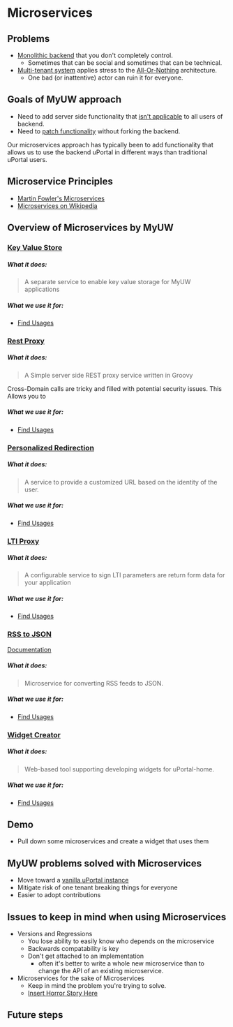 # Microservices

## Problems
* [Monolithic backend][TODO] that you don't completely control.
  * Sometimes that can be social and sometimes that can be technical.
* [Multi-tenant system][TODO] applies stress to the [All-Or-Nothing][TODO] architecture.
  * One bad (or inattentive) actor can ruin it for everyone.

## Goals of MyUW approach
* Need to add server side functionality that [isn't applicable][TODO] to all users of backend.
* Need to [patch functionality][TODO] without forking the backend.

Our microservices approach has typically been to add functionality that allows us
to use the backend uPortal in different ways than traditional uPortal users.

## Microservice Principles
* [Martin Fowler's Microservices]
* [Microservices on Wikipedia]

## Overview of Microservices by MyUW

### [Key Value Store]
##### What it does:
> A separate service to enable key value storage for MyUW applications

##### What we use it for:
* [Find Usages][TODO]

### [Rest Proxy]
##### What it does:
> A Simple server side REST proxy service written in Groovy

Cross-Domain calls are tricky and filled with potential security issues. This
Allows you to

##### What we use it for:
* [Find Usages][TODO]

### [Personalized Redirection]
##### What it does:
> A service to provide a customized URL based on the identity of the user.

##### What we use it for:
* [Find Usages][TODO]

### [LTI Proxy]
##### What it does:
> A configurable service to sign LTI parameters are return form data for your application

##### What we use it for:
* [Find Usages][TODO]

### [RSS to JSON]
[Documentation](https://uw-madison-doit.github.io/rssToJson/)
##### What it does:
> Microservice for converting RSS feeds to JSON.

##### What we use it for:
* [Find Usages][TODO]

### [Widget Creator]
##### What it does:
> Web-based tool supporting developing widgets for uPortal-home.

##### What we use it for:
* [Find Usages][TODO]

## Demo
* Pull down some microservices and create a widget that uses them

## MyUW problems solved with Microservices
* Move toward a [vanilla uPortal instance][TODO]
* Mitigate risk of one tenant breaking things for everyone
* Easier to adopt contributions

## Issues to keep in mind when using Microservices
* Versions and Regressions
  * You lose ability to easily know who depends on the microservice
  * Backwards compatability is key
  * Don't get attached to an implementation
    * often it's better to write a whole new microservice than to change the API
      of an existing microservice.
* Microservices for the sake of Microservices
  * Keep in mind the problem you're trying to solve.
  * [Insert Horror Story Here][TODO]

## Future steps


<!-- MyUW Github Repositories -->
[Rest Proxy]: https://github.com/UW-Madison-DoIT/rest-proxy (Rest Proxy Github Repository)
[Key Value Store]: https://github.com/UW-Madison-DoIT/KeyValueStore (Key Value Store Github Repository)
[LTI Proxy]: https://github.com/UW-Madison-DoIT/lti-proxy (LTI Proxy Github Repository)
[Personalized Redirection]:  https://github.com/UW-Madison-DoIT/personalizedRedirection (Personalized Redirection Github Repository)
[RSS to JSON]: https://github.com/UW-Madison-DoIT/rssToJson (RSS to JSON Github Repository)
[Widget Creator]: https://github.com/UW-Madison-DoIT/widget-creator (Widget Creator Github Repository)

<!-- External Links -->
[Martin Fowler's Microservices]: https://martinfowler.com/articles/microservices.html (Martin Fowler's Microservices)
[Microservices on Wikipedia]: https://en.wikipedia.org/wiki/Microservices (Wikipedia: Microservices)

<!-- TODO Marker -->
[TODO]: # (Elaborate on this!)
